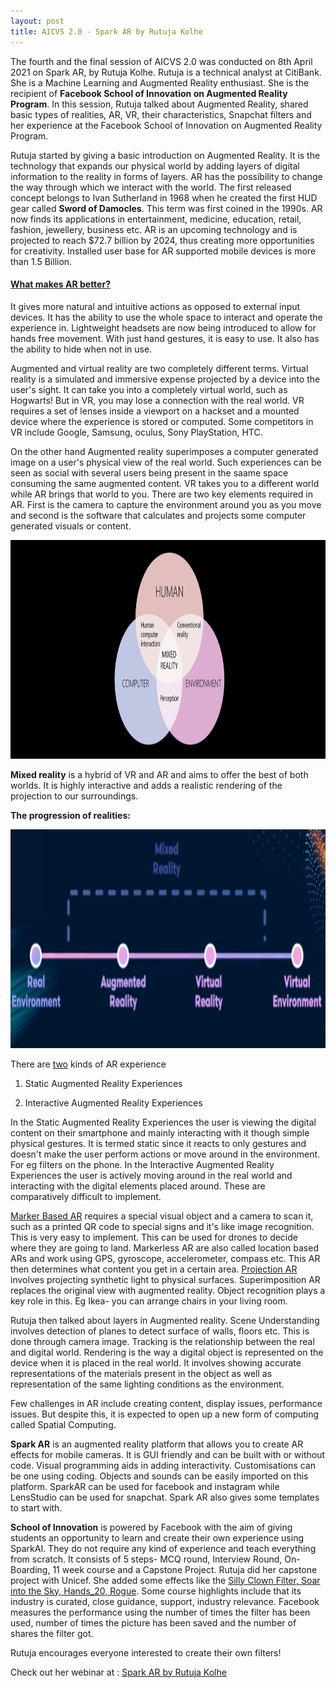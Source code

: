 ```yaml
---	
layout: post	
title: AICVS 2.0 - Spark AR by Rutuja Kolhe
---
```


The fourth and the final session of AICVS 2.0 was conducted on 8th April 2021 on Spark AR, by Rutuja Kolhe. Rutuja is a technical analyst at CitiBank. She is a Machine Learning and Augmented Reality enthusiast.  She is the recipient of **Facebook School of Innovation on Augmented Reality Program**.  In this session, Rutuja talked about Augmented Reality,  shared basic types of realities, AR, VR, their characteristics, Snapchat filters and her experience at the Facebook School of Innovation on Augmented Reality Program.

Rutuja started by giving a basic introduction on Augmented Reality. It is the technology that expands our physical world by adding layers of digital information to the reality in forms of layers. AR has the possibility to change the way through which we interact with the world. 
The first released concept belongs to Ivan Sutherland in 1968 when he created the first HUD gear called **Sword of Damocles**. This term was first coined in the 1990s. AR now finds its applications in entertainment, medicine, education, retail, fashion, jewellery, business etc. AR is an upcoming technology and is projected to reach $72.7 billion by 2024, thus creating more opportunities for creativity. Installed user base for AR supported mobile devices is more than 1.5 Billion. 


#### <ins>What makes AR better?</ins>

It gives more natural and intuitive actions as opposed to external input devices. It has the ability to use the whole space to interact and operate the experience in. Lightweight headsets are now being introduced to allow for hands free movement. With just hand gestures, it is easy to use. It also has the ability to hide when not in use. 


Augmented and virtual reality are two completely different terms. Virtual reality is a simulated and immersive expense projected by a device into the user's sight. It can take you into a completely virtual world, such as Hogwarts! But in VR, you may lose a connection with the real world. VR requires a set of lenses inside a viewport on a hackset and a mounted device where the experience is stored or computed. Some competitors in VR include Google, Samsung, oculus, Sony PlayStation, HTC.

On the other hand Augmented reality superimposes a computer generated image on a user's physical view of the real world. Such experiences can be seen as social with several users being present in the saame space consuming the same augmented content. VR takes you to a different world while AR brings that world to you. There are two key elements required in AR. First is the camera to capture the environment around you as you move and second is the software that calculates and projects some computer generated visuals or content. 

<img src="/images/AICVS%202.0/Rutuja-kolhe-1.png" alt="Webinar4"
	title="Webinar 4" width="600" height="350" >
  
**Mixed reality** is a hybrid of VR and AR and aims to offer the best of both worlds. It is highly interactive and adds a realistic rendering of the projection to our surroundings. 

**The progression of realities:**

<img src="/images/AICVS%202.0/Rutuja-kolhe-2.png" alt="Webinar4"
	title="Webinar 4" width="600" height="350" >

There are <ins>two</ins> kinds of AR experience

1. Static Augmented Reality Experiences

2. Interactive Augmented Reality Experiences

In the Static Augmented Reality Experiences the user is viewing the digital content on their smartphone and mainly interacting with it though simple physical gestures. It is termed static since it reacts to only gestures and doesn't make the user perform actions or move around in the environment. For eg filters on the phone. 
In the Interactive Augmented Reality Experiences the user is actively moving around in the real world and interacting with the digital elements placed around. These are comparatively difficult to implement.

<ins>Marker Based AR</ins> requires a special visual object and a camera to scan it, such as a printed QR code to special signs and it's like image recognition. This is very easy to implement. This can be used for drones to decide where they are going to land. 
Markerless AR are also called location based ARs and work using GPS, gyroscope, accelerometer, compass etc. This AR then determines what content you get in a certain area. <ins>Projection AR</ins> involves projecting synthetic light to physical surfaces. Superimposition AR replaces the original view with augmented reality. Object recognition plays a key role in this. Eg Ikea- you can arrange chairs in your living room.

Rutuja then talked about layers in Augmented reality. 
Scene Understanding involves detection of planes to detect surface of walls, floors etc. This is done through camera image.
Tracking  is the relationship between the real and digital world. 
Rendering is the way a digital object is represented on the device when it is placed in the real world. It involves showing accurate representations of the materials present in the object as well as representation of the same lighting conditions as the environment. 

Few challenges in AR include creating content, display issues, performance issues. But despite this, it is expected to open up a new form of computing called Spatial Computing. 

**Spark AR** is an augmented reality platform that allows you to create AR effects for mobile cameras. It is GUI friendly and can be built with or without code. Visual programming aids in adding interactivity. Customisations can be one using coding. Objects and sounds can be easily imported on this platform. SparkAR can be used for facebook and instagram while LensStudio can be used for snapchat. Spark AR also gives some templates to start with. 

**School of Innovation** is powered by Facebook with the aim of giving students an opportunity to learn and create their own experience using SparkAI. They do not require any kind of experience and teach everything from scratch. It consists of 5 steps- MCQ round, Interview Round, On-Boarding, 11 week course and a Capstone Project. Rutuja did her capstone project with Unicef. She added some effects like the <ins>Silly Clown Filter, Soar into the Sky, Hands_20, Rogue</ins>. Some course highlights include that its industry is curated, close guidance, support, industry relevance. Facebook measures the performance using the number of times the filter has been used, number of times the picture has been saved and the number of shares the filter got. 


Rutuja encourages everyone interested to create their own filters!

Check out her webinar at : [Spark AR by Rutuja Kolhe](https://www.youtube.com/watch?v=4pBMV3UOYps)
